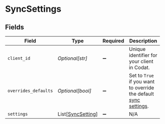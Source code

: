 # SyncSettings


## Fields

| Field                                                                                                                           | Type                                                                                                                            | Required                                                                                                                        | Description                                                                                                                     |
| ------------------------------------------------------------------------------------------------------------------------------- | ------------------------------------------------------------------------------------------------------------------------------- | ------------------------------------------------------------------------------------------------------------------------------- | ------------------------------------------------------------------------------------------------------------------------------- |
| `client_id`                                                                                                                     | *Optional[str]*                                                                                                                 | :heavy_minus_sign:                                                                                                              | Unique identifier for your client in Codat.                                                                                     |
| `overrides_defaults`                                                                                                            | *Optional[bool]*                                                                                                                | :heavy_minus_sign:                                                                                                              | Set to `True` if you want to override the default [sync settings](https://docs.codat.io/knowledge-base/advanced-sync-settings). |
| `settings`                                                                                                                      | List[[SyncSetting](../../models/shared/syncsetting.md)]                                                                         | :heavy_minus_sign:                                                                                                              | N/A                                                                                                                             |